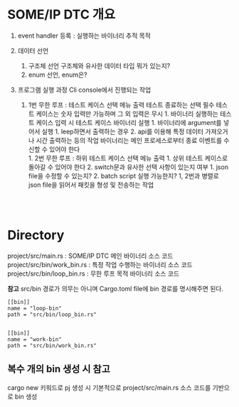 # SOME/IP DTC 개요
1. event handler 등록 : 실행하는 바이너리 추적 목적

2. 데이터 선언
	1. 구조체 선언
		구조체와 유사한 데이터 타입 뭐가 있는지?
	2. enum 선언, enum은?

3. 프로그램 실행 과정
		Cli console에서 진행되는 작업 
	1. 1번 무한 루프 : 테스트 케이스 선택 메뉴 출력
		테스트 종료하는 선택 필수
		테스트 케이스는 숫자 입력만 가능하며 그 외 입력은 무시
			1. 바이너리 실행하는 테스트 케이스 
				입력 시 테스트 케이스 바이너리 실행
					1. 바이너리에 argument를 넣어서 실행
						1. leep하면서 출력하는 경우
						2. api를 이용해 특정 데이터 가져오거나 시간 출력하는 등의 작업
				바이너리는 메인 프로세스로부터 종료 이벤트를 수신할 수 있어야 한다	
			1. 2번 무한 루프 : 하위 테스트 케이스 선택 메뉴 출력
				1. 상위 테스트 케이스로 돌아갈 수 있어야 한다
				2. switch문과 유사한 선택 사항이 있는지 여부
					1. json file을 수정할 수 있는지?
					2. batch script 실행 가능한지?
			1, 2번과 병렬로 json file을 읽어서 패킷을 형성 및 전송하는 작업 

<br><br>

# Directory
project/src/main.rs : SOME/IP DTC 메인 바이너리 소스 코드<br>
project/src/bin/work_bin.rs : 특정 작업 수행하는 바이너리 소스 코드<br>
project/src/bin/loop_bin.rs : 무한 루프 목적 바이너리 소스 코드<br>

**참고** src/bin 경로가 의무는 아니며 Cargo.toml file에 bin 경로를 명시해주면 된다.
```
[[bin]]
name = "loop-bin"
path = "src/bin/loop_bin.rs"


[[bin]]
name = "work-bin"
path = "src/bin/work_bin.rs"
```

## 복수 개의 bin 생성 시 참고
cargo new 키워드로 pj 생성 시 기본적으로 project/src/main.rs 소스 코드를 기반으로 bin 생성



